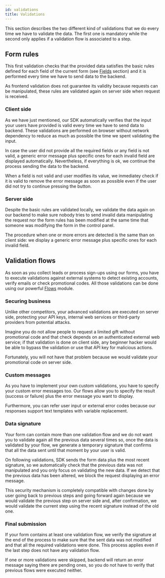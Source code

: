 ```yaml
---
id: validations
title: Validations
---
```


This section describes the two different kind of validations that we do every time we have to validate the data. The first one is mandatory while the second only applies if a validation flow is associated to a step.

## Form rules

This first validation checks that the provided data satisfies the basic rules defined for each field of the current form (see [Fields](/product/forms/fields/) section) and it is performed every time we have to send data to the backend.

As frontend validation does not guarantee its validity because requests can be manipulated, these rules are validated again on server side when request is received.

### Client side

As we have just mentioned, our SDK automatically verifies that the input your users have provided is valid every time we have to send data to backend. These validations are performed on browser without network dependency to reduce as much as possible the time we spent validating the input.

In case the user did not provide all the required fields or any field is not valid, a generic error message plus specific ones for each invalid field are displayed automatically. Nevertheless, if everything is ok, we continue the process sending the data to the backend.

When a field is not valid and user modifies its value, we inmediatey check if it is valid to remove the error message as soon as possible even if the user did not try to continue pressing the button.

### Server side

Despite the basic rules are validated locally, we validate the data again on our backend to make sure nobody tries to send invalid data manipulating the request nor the form rules has been modified at the same time that someone was modifying the form in the control panel.

The procedure when one or more errors are detected is the same than on client side: we display a generic error message plus specific ones for each invalid field.

## Validation flows

As soon as you collect leads or process sign-ups using our forms, you have to execute validations against external systems to detect existing accounts, verify emails or check promotional codes. All those validations can be done using our powerful [Flows](/product/flows/) module.

### Securing business

Unlike other competitors, your advanced validations are executed on server side, protecting your API keys, internal web services or third-party providers from potential attacks.

Imagine you do not allow people to request a limited gift without promotional code and that check depends on an authenticated external web service; if that validation is done on client side, any beginner hacker would be able to bypass the validation or use that API key for malicious actions.

Fortunately, you will not have that problem because we would validate your promotional code on server side.

### Custom messages

As you have to implement your own custom validations, you have to specify your custom error messages too. Our flows allow you to specify the result (success or failure) plus the error message you want to display.

Furthermore, you can refer user input or external error codes because our responses support text templates with variable replacement.

### Data signature

Your form can contain more than one validation flow and we do not want you to validate again all the previous data several times so, once the data is validated by your flow, we generate a temporary signature that confirms that all the data sent until that moment by your user is valid.

On following validations, SDK sends the form data plus the most recent signature, so we automatically check that the previous data was not manipulated and you only focus on validating the new data. If we detect that the previous data has been altered, we block the request displaying an error message.

This security mechanism is completely compatible with changes done by user going back to previous steps and going forward again because we would validate the previous step on server side and, after confirmation, we would validate the current step using the recent signature instead of the old one.

### Final submission

If your form contains at least one validation flow, we verify the signature at the end of the process to make sure that the sent data was not modified and that all the required validations were done. This process applies even if the last step does not have any validation flow.

If one or more validations were skipped, backend will return an error message saying there are pending ones, so you do not have to verify that previous flows were executed neither.